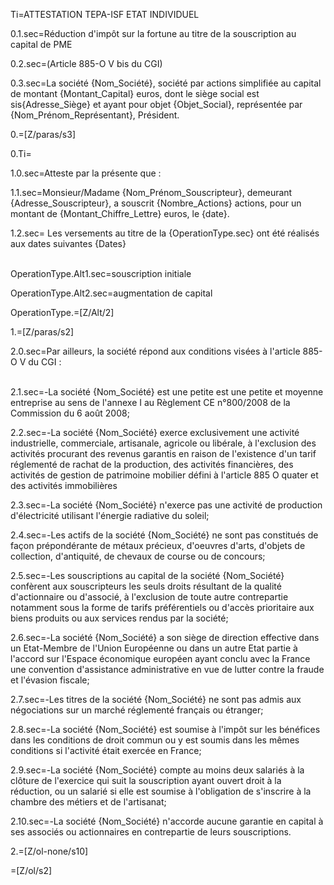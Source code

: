 Ti=ATTESTATION TEPA-ISF ETAT INDIVIDUEL 

0.1.sec=Réduction d'impôt sur la fortune au titre de la souscription au capital de PME 

0.2.sec=(Article 885-O V bis du CGI)

0.3.sec=La société {Nom_Société}, société par actions simplifiée au capital de montant {Montant_Capital} euros, dont le siège social est sis{Adresse_Siège} et ayant pour objet {Objet_Social}, représentée par {Nom_Prénom_Représentant}, Président. 

0.=[Z/paras/s3]

0.Ti=</i>

1.0.sec=Atteste par la présente que :

1.1.sec=Monsieur/Madame {Nom_Prénom_Souscripteur}, demeurant {Adresse_Souscripteur}, a souscrit {Nombre_Actions} actions, pour un montant de {Montant_Chiffre_Lettre} euros, le {date}.

1.2.sec= Les versements au titre de la {OperationType.sec} ont été réalisés aux dates suivantes {Dates}<br><br>

OperationType.Alt1.sec=souscription initiale

OperationType.Alt2.sec=augmentation de capital 

OperationType.=[Z/Alt/2]

1.=[Z/paras/s2]

2.0.sec=Par ailleurs, la société répond aux conditions visées à l'article 885-O V du CGI :<br><br> 

2.1.sec=-La société {Nom_Société} est une petite est une petite et moyenne entreprise au sens de l'annexe I au Règlement CE n°800/2008 de la Commission du 6 août 2008; 

2.2.sec=-La société {Nom_Société} exerce exclusivement une activité industrielle, commerciale, artisanale, agricole ou libérale, à l'exclusion des activités procurant des revenus garantis en raison de l'existence d'un tarif réglementé de rachat de la production, des activités financières, des activités de gestion de patrimoine mobilier défini à l'article 885 O quater et des activités immobilières

2.3.sec=-La société {Nom_Société} n'exerce pas une activité de production d'électricité utilisant l'énergie radiative du soleil;

2.4.sec=-Les actifs de la société {Nom_Société} ne sont pas constitués de façon prépondérante de métaux précieux, d'oeuvres d'arts, d'objets de collection, d'antiquité, de chevaux de course ou de concours; 

2.5.sec=-Les souscriptions au capital de la société {Nom_Société} confèrent aux souscripteurs les seuls droits résultant de la qualité d'actionnaire ou d'associé, à l'exclusion de toute autre contrepartie notamment sous la forme de tarifs préférentiels ou d'accès prioritaire aux biens produits ou aux services rendus par la société;

2.6.sec=-La société {Nom_Société} a son siège de direction effective dans un Etat-Membre de l'Union Européenne ou dans un autre Etat partie à l'accord sur l'Espace économique européen ayant conclu avec la France une convention d'assistance administrative en vue de lutter contre la fraude et l'évasion fiscale;

2.7.sec=-Les titres de la société {Nom_Société} ne sont pas admis aux négociations sur un marché réglementé français ou étranger; 

2.8.sec=-La société {Nom_Société} est soumise à l'impôt sur les bénéfices dans les conditions de droit commun ou y est soumis dans les mêmes conditions si l'activité était exercée en France; 

2.9.sec=-La société {Nom_Société} compte au moins deux salariés à la clôture de l'exercice qui suit la souscription ayant ouvert droit à la réduction, ou un salarié si elle est soumise à l'obligation de s'inscrire à la chambre des métiers et de l'artisanat; 

2.10.sec=-La société {Nom_Société} n'accorde aucune garantie en capital à ses associés ou actionnaires en contrepartie de leurs souscriptions.

2.=[Z/ol-none/s10]

=[Z/ol/s2]
